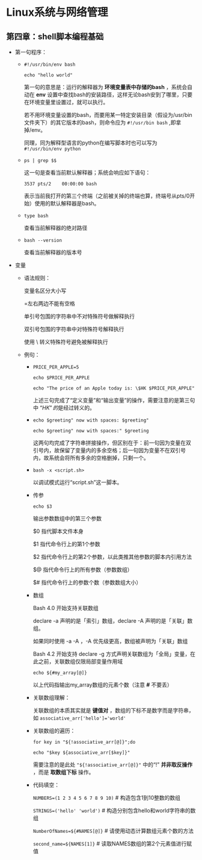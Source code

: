 # Linux系统与网络管理

## 第四章：shell脚本编程基础

- 第一句程序：

    - ```#!/usr/bin/env bash```

        ```echo "hello world"```

        第一句的意思是：运行的解释器为 **环境变量表中存储的bash** ，系统会自动在 **env** 设置中查找bash的安装路径，这样无论bash安到了哪里，只要在环境变量里设置过，就可以执行。

        若不用环境变量设置的bash，而要用某一特定安装目录（假设为/usr/bin文件夹下）的其它版本的bash，则命令应为 ```#!/usr/bin bash``` ,即拿掉/env。

        同理，同为解释型语言的python在编写脚本时也可以写为 ```#!/usr/bin/env python```

    - ```ps | grep $$```

        这一句是查看当前默认解释器；系统会响应如下语句：

        ```3537 pts/2    00:00:00 bash```

        表示当前我打开的第三个终端（之前被关掉的终端也算，终端号从pts/0开始）使用的默认解释器是bash。

    - ```type bash```

        查看当前解释器的绝对路径

    - ```bash --version```

        查看当前解释器的版本号

- 变量

    - 语法规则：

        变量名区分大小写

        =左右两边不能有空格

        单引号包围的字符串中不对特殊符号做解释执行

        双引号包围的字符串中对特殊符号解释执行

        使用 \ 转义特殊符号避免被解释执行

    - 例句：

        - ```PRICE_PER_APPLE=5```

            ```echo $PRICE_PER_APPLE```

            ```echo "The price of an Apple today is: \$HK $PRICE_PER_APPLE"```

            上述三句完成了“定义变量”和“输出变量”的操作，需要注意的是第三句中 “$HK” 的$是经过转义的。

        - ```echo $greeting" now with spaces: $greeting"```

            ```echo $greeting" now with spaces:" $greeting```

            这两句均完成了字符串拼接操作，但区别在于：前一句因为变量在双引号内，故保留了变量内的多余空格；后一句因为变量不在双引号内，故系统会将所有多余的空格删掉，只剩一个。

        - ```bash -x <script.sh>```

            以调试模式运行“script.sh”这一脚本。

        - 传参

            ```echo $3```

            输出参数数组中的第三个参数

            $0 指代脚本文件本身

            $1 指代命令行上的第1个参数

            $2 指代命令行上的第2个参数，以此类推其他参数的脚本内引用方法

            $@ 指代命令行上的所有参数（参数数组）

            $# 指代命令行上的参数个数（参数数组大小）

        - 数组

            Bash 4.0 开始支持关联数组

            declare -a 声明的是「索引」数组，declare -A 声明的是「关联」数组。
            
            如果同时使用 -a -A ，-A 优先级更高，数组被声明为「关联」数组

            Bash 4.2 开始支持 declare -g 方式声明关联数组为「全局」变量，在此之前，关联数组仅限局部变量作用域

            ```echo ${#my_array[@]}```

            以上代码指输出my_array数组的元素个数（注意 **#** 不要丢）

        - 关联数组理解：

            关联数组的本质其实就是 **键值对** ，数组的下标不是数字而是字符串，如 ```associative_arr['hello']='world'```

        - 关联数组的遍历：

            ```for key in "${!associative_arr[@]}";do```

            ```echo "$key ${associative_arr[$key]}"```

            需要注意的是此处 ```"${!associative_arr[@]}"``` 中的“!” **并非取反操作** ，而是 **取数组下标** 操作。

        - 代码填空：

            ```NUMBERS=(1 2 3 4 5 6 7 8 9 10)```  # 构造包含1到10整数的数组

            ```STRINGS=('hello' 'world')```  # 构造分别包含hello和world字符串的数组

            ```NumberOfNames=${#NAMES[@]}``` # 请使用动态计算数组元素个数的方法

            ```second_name=${NAMES[1]}```  # 读取NAMES数组的第2个元素值进行赋值